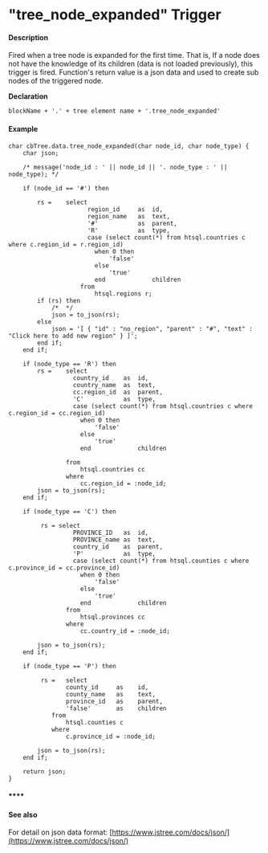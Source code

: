# "tree\_node\_expanded" Trigger

#### Description

Fired when a tree node is expanded for the first time. That is, If a node does not have the knowledge of its children \(data is not loaded previously\), this trigger is fired. Function's return value is a json data and used to create sub nodes of the triggered node.

**Declaration**

```text
blockName + '.' + tree element name + '.tree_node_expanded' 
```

#### **Example**

```text
char cbTree.data.tree_node_expanded(char node_id, char node_type) {
	char json;
	
	/* message('node_id : ' || node_id || '. node_type : ' || node_type); */
	
	if (node_id == '#') then
		
		rs =	select 
					  region_id		as	id,
					  region_name 	as	text,
					  '#' 			as	parent,
					  'R'			as	type,
					  case (select count(*) from htsql.countries c where c.region_id = r.region_id)
					  	when 0 then
					  		'false' 
					  	else
							'true'
						end 			children
					from
						htsql.regions r;
        if (rs) then
            /*  */
            json = to_json(rs);
        else
            json = '[ { "id" : "no_region", "parent" : "#", "text" : "Click here to add new region" } ]';
        end if;
	end if;
		
	if (node_type == 'R') then		
		rs =	select 
				  country_id	as	id,
				  country_name 	as	text,
				  cc.region_id	as	parent,
				  'C'			as	type,
				  case (select count(*) from htsql.countries c where c.region_id = cc.region_id)
				  	when 0 then
				  		'false' 
				  	else
						'true'
					end 			children
				  
				from
					htsql.countries cc
				where
					cc.region_id = :node_id;
		json = to_json(rs);
	end if;
	
	if (node_type == 'C') then
	
		 rs = select 
				  PROVINCE_ID	as  id,
				  PROVINCE_name as	text,
				  country_id	as	parent,
				  'P'			as	type,
				  case (select count(*) from htsql.counties c where c.province_id = cc.province_id)
				  	when 0 then
				  		'false' 
				  	else
						'true'
					end 			children
				from
					htsql.provinces cc
				where
					cc.country_id = :node_id;
	
		json = to_json(rs);
	end if;
	
	if (node_type == 'P') then
	
	     rs = 	select 
			  	county_id     as	id,
			  	county_name   as	text,
			  	province_id   as	parent,
			  	'false'       as	children
			from
				htsql.counties c
			where
			  	c.province_id = :node_id;

		json = to_json(rs);
	end if;
	
	return json;
}
```

#### \*\*\*\*

#### **See also**

 For detail on json data format: [https://www.jstree.com/docs/json/](https://www.jstree.com/docs/json/)

